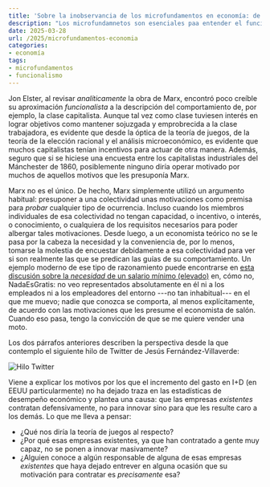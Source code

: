 ```yaml
---
title: 'Sobre la inobservancia de los microfundamentos en economía: de Marx a Jesús Fernández Villaverde'
description: "Los microfundamnetos son esenciales paa entender el funcionamiento de la economía, pero es tentador ignorarlos y asumir posturas 'funcionalistas' alejadas de la realidad."
date: 2025-03-28
url: /2025/microfundamentos-economia
categories:
- economía
tags:
- microfundamentos
- funcionalismo
---
```


Jon Elster, al revisar _analíticamente_ la obra de Marx, encontró poco creíble su aproximación _funcionalista_ a la descripción del comportamiento de, por ejemplo, la clase capitalista. Aunque tal vez como clase tuviesen interés en lograr objetivos como mantener sojuzgada y emprobrecida a la clase trabajadora, es evidente que desde la óptica de la teoría de juegos, de la teoría de la elección racional y el análisis microeconómico, es evidente que muchos capitalistas tenían incentivos para actuar de otra manera. Además, seguro que si se hiciese una encuesta entre los capitalistas industriales del Mánchester de 1860, posiblemente ninguno diría operar motivado por muchos de aquellos motivos que les presuponía Marx.

Marx no es el único. De hecho, Marx simplemente utilizó un argumento habitual: presuponer a una colectividad unas motivaciones como premisa para _probar_ cualquier tipo de ocurrencia. Incluso cuando los miembros individuales de esa colectividad no tengan capacidad, o incentivo, o interés, o conocimiento, o cualquiera de los requisitos necesarios para poder albergar tales motivaciones. Desde luego, a un economista teórico no se le pasa por la cabeza la necesidad y la conveniencia de, por lo menos, tomarse la molestia de  encuestar debidamente a esa colectividad para ver si son realmente las que se predican las guías de su comportamiento. Un ejemplo moderno de ese tipo de razonamiento puede encontrarse en [esta discusión sobre la _necesidad_ de un salario mínimo (elevado)](https://nadaesgratis.es/dolado/la-subida-del-smi-y-el-empleo-i-algunos-argumentos-teoricos) en, cómo no, NadaEsGratis: no veo representados absolutamente en él ni a los empleados ni a los empleadores del entorno ---no tan inhabitual--- en el que me muevo; nadie que conozca se comporta, al menos explícitamente, de acuerdo con las motivaciones que les presume el economista de salón. Cuando eso pasa, tengo la convicción de que se me quiere vender una moto.

Los dos párrafos anteriores describen la perspectiva desde la que contemplo el siguiente hilo de Twitter de Jesús Fernández-Villaverde:

![Hilo Twitter](/images/hilo-twitter-jfv.png#center)

Viene a explicar los motivos por los que el incremento del gasto en I+D (en EEUU particularmente) no ha dejado traza en las estadísticas de desempeño económico y plantea una causa: que las empresas _existentes_ contratan defensivamente, no para innovar sino para que les resulte caro a los demás. Lo que me lleva a pensar:
- ¿Qué nos diría la teoría de juegos al respecto?
- ¿Por qué esas empresas existentes, ya que han contratado a gente muy capaz, no se ponen a innovar masivamente?
- ¿Alguien conoce a algún responsable de alguna de esas empresas _existentes_ que haya dejado entrever en alguna ocasión que su motivación para contratar es _precisamente_ esa?
